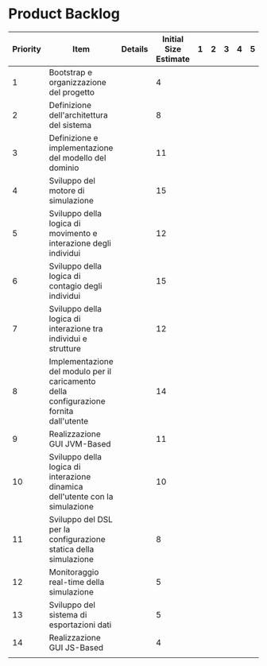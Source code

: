 # Product Backlog

| Priority | Item                                                         | Details | Initial Size Estimate | 1    | 2    | 3    | 4    | 5    |
| -------- | ------------------------------------------------------------ | ------- | --------------------- | ---- | ---- | ---- | ---- | ---- |
| 1        | Bootstrap e organizzazione del progetto                      |         | 4                     |      |      |      |      |      |
| 2        | Definizione dell'architettura del sistema                    |         | 8                     |      |      |      |      |      |
| 3        | Definizione e implementazione del modello del dominio        |         | 11                    |      |      |      |      |      |
| 4        | Sviluppo del motore di simulazione                           |         | 15                    |      |      |      |      |      |
| 5        | Sviluppo della logica di movimento e interazione degli individui |         | 12                    |      |      |      |      |      |
| 6        | Sviluppo della logica di contagio degli individui            |         | 15                    |      |      |      |      |      |
| 7        | Sviluppo della logica di interazione tra individui e strutture |         | 12                    |      |      |      |      |      |
| 8        | Implementazione del modulo per il caricamento della configurazione fornita dall'utente |         | 14                    |      |      |      |      |      |
| 9        | Realizzazione GUI JVM-Based                                  |         | 11                    |      |      |      |      |      |
| 10       | Sviluppo della logica di interazione dinamica dell'utente con la simulazione |         | 10                    |      |      |      |      |      |
| 11       | Sviluppo del DSL per la configurazione statica della simulazione |         | 8                     |      |      |      |      |      |
| 12       | Monitoraggio real-time della simulazione                     |         | 5                     |      |      |      |      |      |
| 13       | Sviluppo del sistema di esportazioni dati                    |         | 5                     |      |      |      |      |      |
| 14       | Realizzazione GUI JS-Based                                   |         | 4                     |      |      |      |      |      |
|          |                                                              |         |                       |      |      |      |      |      |

